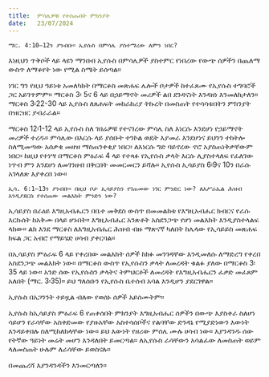 ```yaml
---
title:  ምሳሌዎቹ የተሰጡበት ምክንያት
date:   23/07/2024
---
```


`ማር. 4:10–12ን ያንብቡ። ኢየሱስ በምሳሌ ያስተማረው ለምን ነበር?`

እነዚህን ጥቅሶች ላይ ላዩን ማንበብ ኢየሱስ በምሳሌዎች ያስተምር የነበረው የውጭ ሰዎችን በጨለማ ውስጥ ለማቆየት ነው የሚል ስሜት ይሰጣል።

ነገር ግን የዚህ ዓይነቱ አመለካከት በማርቆስ መጽሐፍ ሌሎች ቦታዎች ከተፈጸሙ የኢየሱስ ተግባሮች ጋር አይገጥምም። ማርቆስ 3፡ 5ና 6 ላይ በኃይማኖት መሪዎች ልበ ደንዳናነት እንዳዘነ እንመለከታለን። ማርቆስ 3፡22-30 ላይ ኢየሱስ ለጸሐፍት መከራከሪያ ትኩረት በመስጠት የተሳሳቱበትን ምክንያት በዝርዝር ያብራራል።

ማርቆስ 12፡1-12 ላይ ኢየሱስ ስለ ገበሬዎቹ የተናገረው ምሳሌ ስለ እነርሱ እንደሆነ የኃይማኖት መሪዎች ተረዱ። ምሳሌው በእርሱ ላይ ያሰቡት ተንኮል ወዴት እያመራ እንደሆነና ይህንን ተከትሎ ስለሚመጣው አሰቃቂ መዘዝ ማስጠንቀቂያ ነበር። ለእነርሱ ግድ ባይኖረው ኖሮ አያስጠነቅቃቸውም ነበር። ከዚህ የተነሣ በማርቆስ ምዕራፍ 4 ላይ የተጻፉ የኢየሱስ ቃላት እርሱ ሊያስተላለፍ የፈለገው ነጥብ ምን እንደሆነ ለመገንዘብ በቅርበት መመርመርን ይሻሉ። ኢየሱስ ኢሳይያስ 6፡9ና 10ን በራሱ አገላለጽ እያቀረበ ነው።

`ኢሳ. 6:1–13ን ያንብቡ። በዚህ ቦታ ኢሳይያስን የገጠመው ነገር ምንድር ነው? ለእሥራኤል ሕዝብ እንዲያደርስ የተሰጠው መልእክት ምንድን ነው?`

ኢሳይያስ በራዕይ እግዚአብሔርን በቤተ መቅደስ ውስጥ በመመልከቱ የእግዚአብሔር ክብርና የራሱ እርኩሰት ከአቅሙ በላይ ሆኑበት። እግዚአብሔር አንጽቶት አስደንጋጭ የሆነ መልእክት እንዲያስተላልፍ ላከው። ልክ እንደ ማርቆስ ለእግዚአብሔር ሕዝብ ብዙ ማጽናኛ ካለበት ከሌላው የኢሳይይስ መጽሐፍ ክፍል ጋር አብሮ የማይሄድ ሀሳብ ያቀርባል።

በኢሳይያስ ምዕራፍ 6 ላይ የቀረበው መልእክት ሰዎች ከክፉ መንገዳቸው እንዲመለሱ ለማድረግ የቀረበ አስደንጋጭ መልእክት ነው። በማርቆስ ውስጥ የኢየሱስን ቃላት ለመረዳት ቁልፉ ያለው በማርቆስ 3፡ 35 ላይ ነው። አንድ ሰው የኢየሱስን ቃላትና ትምህርቶች ለመረዳት የእግዚአብሔርን ፈቃድ መፈጸም አለበት (ማር. 3፡35)። ይህ ግለሰቡን የኢየሱስ ቤተሰብ አባል እንዲሆን ያደርገዋል።

ኢየሱስ በአጋንንት ተይዟል ብለው የወሰኑ ሰዎች አይሰሙትም።

ኢየሱስ ከኢሳይያስ ምዕራፍ 6 የጠቀሰበት ምክንያት እግዚአብሔር   ሰዎችን በውጭ እያስቀራ ስለሆነ ሳይሆን የራሳቸው አስቀድመው የያዙአቸው አስተሳሰቦችና የልባቸው ድንዳኔ የሚያድነውን እውነት እንዳይቀበሉ ስለሚከለክላቸው ነው። ይህ እውነት የዘሪው ምሰሌ ሙሉ ሀሳብ ነው። እያንዳንዱ ሰው የትኛው ዓይነት መሬት መሆን እንዳለበት ይመርጣል። ለኢየሱስ ራሳቸውን አሳልፈው ለመስጠት ወይም ላለመስጠት ሁሉም ለራሳቸው ይወስናሉ።

በመጨረሻ እያንዳንዳችን እንመርጣለን።